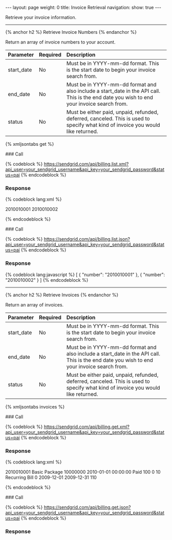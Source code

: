 --- layout: page weight: 0 title: Invoice Retrieval navigation: show:
true ---

Retrieve your invoice information.

* * * * *

{% anchor h2 %} Retrieve Invoice Numbers {% endanchor %}

Return an array of invoice numbers to your account.

<table>
<thead>
<tr class="header">
<th align="left">Parameter</th>
<th align="left">Required</th>
<th align="left">Description</th>
</tr>
</thead>
<tbody>
<tr class="odd">
<td align="left">start_date</td>
<td align="left">No</td>
<td align="left">Must be in YYYY-mm-dd format. This is the start date to begin your invoice search from.</td>
</tr>
<tr class="even">
<td align="left">end_date</td>
<td align="left">No</td>
<td align="left">Must be in YYYY-mm-dd format and also include a start_date in the API call. This is the end date you wish to end your invoice search from.</td>
</tr>
<tr class="odd">
<td align="left">status</td>
<td align="left">No</td>
<td align="left">Must be either paid, unpaid, refunded, deferred, canceled. This is used to specify what kind of invoice you would like returned.</td>
</tr>
</tbody>
</table>

{% xmljsontabs get %}

<div class="tab-content">
<div class="tab-pane" id="get-xml">
### Call

{% codeblock %}
https://sendgrid.com/api/billing.list.xml?api_user=your_sendgrid_username&api_key=your_sendgrid_password&status=pai
{% endcodeblock %}

### Response

{% codeblock lang:xml %}
<?xml version="1.0" encoding="ISO-8859-1"?>

<invoices>
   <invoice>
      <number>2010010001</number>
   </invoice>
   <invoice>
      <number>2010010002</number>
   </invoice>
</invoices>

{% endcodeblock %}

</div>
<div class="tab-pane active" id="get-json">
### Call

{% codeblock %}
https://sendgrid.com/api/billing.list.json?api_user=your_sendgrid_username&api_key=your_sendgrid_password&status=pai
{% endcodeblock %}

### Response

{% codeblock lang:javascript %}
[
  {
    "number": "2010010001"
  },
  {
    "number": "2010010002"
  }
]
{% endcodeblock %}

</div>
</div>

* * * * *

{% anchor h2 %} Retrieve Invoices {% endanchor %}

Return an array of invoices.

<table>
<thead>
<tr class="header">
<th align="left">Parameter</th>
<th align="left">Required</th>
<th align="left">Description</th>
</tr>
</thead>
<tbody>
<tr class="odd">
<td align="left">start_date</td>
<td align="left">No</td>
<td align="left">Must be in YYYY-mm-dd format. This is the start date to begin your invoice search from.</td>
</tr>
<tr class="even">
<td align="left">end_date</td>
<td align="left">No</td>
<td align="left">Must be in YYYY-mm-dd format and also include a start_date in the API call. This is the end date you wish to end your invoice search from.</td>
</tr>
<tr class="odd">
<td align="left">status</td>
<td align="left">No</td>
<td align="left">Must be either paid, unpaid, refunded, deferred, canceled. This is used to specify what kind of invoice you would like returned.</td>
</tr>
</tbody>
</table>

{% xmljsontabs invoices %}

<div class="tab-content">
<div class="tab-pane" id="invoices-xml">
### Call

{% codeblock %}
https://sendgrid.com/api/billing.get.xml?api_user=your_sendgrid_username&api_key=your_sendgrid_password&status=pai
{% endcodeblock %}

### Response

{% codeblock lang:xml %}
<?xml version="1.0" encoding="ISO-8859-1"?>

<invoices>
   <invoice>
      <number>2010010001</number>
      <package>Basic
Package</package>
      <credits>10000000</credits>
      <date_invoiced>2010-01-01
00:00:00</date_invoiced>
      <status>Paid</status>
      <amount>100</amount>
      <additional_charges>0</additional_charges>
      <overage>10</overage>
      <type>Recurring Bill</type>
      <prorated>0</prorated>
      <start_date>2009-12-01</start_date>
      <end_date>2009-12-31</end_date>
      <final_amount>110</final_amount>
   </invoice>
</invoices>

{% endcodeblock %}

</div>
<div class="tab-pane active" id="invoices-json">
### Call

{% codeblock %}
https://sendgrid.com/api/billing.get.json?api_user=your_sendgrid_username&api_key=your_sendgrid_password&status=pai
{% endcodeblock %}

### Response



</div>
</div>

